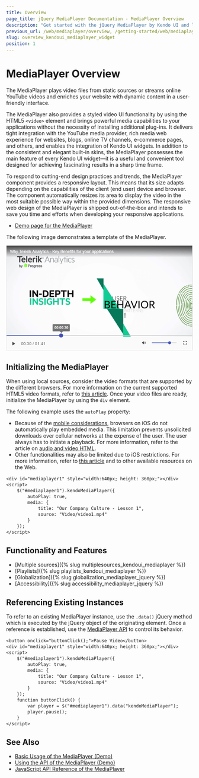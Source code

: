 ```yaml
---
title: Overview
page_title: jQuery MediaPlayer Documentation - MediaPlayer Overview
description: "Get started with the jQuery MediaPlayer by Kendo UI and learn how to create, initialize, and enable the widget."
previous_url: /web/mediaplayer/overview, /getting-started/web/mediaplayer/overview
slug: overview_kendoui_mediaplayer_widget
position: 1
---
```


# MediaPlayer Overview

The MediaPlayer plays video files from static sources or streams online YouTube videos and enriches your website with dynamic content in a user-friendly interface.

The MediaPlayer also provides a styled video UI functionality by using the HTML5 `<video>` element and brings powerful media capabilities to your applications without the necessity of installing additional plug-ins. It delivers tight integration with the YouTube media provider, rich media web experience for websites, blogs, online TV channels, e-commerce pages, and others, and enables the integration of Kendo UI widgets. In addition to the consistent and elegant built-in skins, the MediaPlayer possesses the main feature of every Kendo UI widget&mdash;it is a useful and convenient tool designed for achieving fascinating results in a sharp time frame.

To respond to cutting-end design practices and trends, the MediaPlayer component provides a responsive layout. This means that its size adapts depending on the capabilities of the client (end user) device and browser. The component automatically resizes its area to display the video in the most suitable possible way within the provided dimensions. The responsive web design of the MediaPlayer is shipped out-of-the-box and intends to save you time and efforts when developing your responsive applications.

* [Demo page for the MediaPlayer](https://demos.telerik.com/kendo-ui/mediaplayer/index)

The following image demonstrates a template of the MediaPlayer.

![Kendo UI for jQuery Template of the MediaPlayer](images/mediaplayer-overview1.png)

## Initializing the MediaPlayer

When using local sources, consider the video formats that are supported by the different browsers. For more information on the current supported HTML5 video formats, refer to [this article](http://www.w3schools.com/html/html5_video.asp). Once your video files are ready, initialize the MediaPlayer by using the `div` element.

The following example uses the `autoPlay` property:
* Because of the [mobile considerations](https://developers.google.com/youtube/iframe_api_reference#Mobile_considerations), browsers on iOS do not automatically play embedded media. This limitation prevents unsolicited downloads over cellular networks at the expense of the user. The user always has to initiate a playback. For more information, refer to the article on [audio and video HTML](https://developer.apple.com/library/safari/documentation/AudioVideo/Conceptual/Using_HTML5_Audio_Video/AudioandVideoTagBasics/AudioandVideoTagBasics.html).
* Other functionalities may also be limited due to iOS restrictions. For more information, refer to [this article](http://blog.millermedeiros.com/unsolved-html5-video-issues-on-ios/) and to other available resources on the Web.

```dojo
<div id="mediaplayer1" style="width:640px; height: 360px;"></div>
<script>
    $("#mediaplayer1").kendoMediaPlayer({
        autoPlay: true,
        media: {
            title: "Our Company Culture - Lesson 1",
            source: "Video/video1.mp4"
        }
    });
</script>
```

## Functionality and Features

* [Multiple sources]({% slug multiplesources_kendoui_mediaplayer %})
* [Playlists]({% slug playlists_kendoui_mediaplayer %})
* [Globalization]({% slug globalization_mediaplayer_jquery %})
* [Accessibility]({% slug accessibility_mediaplayer_jquery %})

## Referencing Existing Instances

To refer to an existing MediaPlayer instance, use the `.data()` jQuery method which is executed by the jQuery object of the originating element. Once a reference is established, use the [MediaPlayer API](/api/javascript/ui/mediaplayer#methods) to control its behavior.

```dojo
<button onclick="buttonClick();">Pause Video</button>
<div id="mediaplayer1" style="width:640px; height: 360px;"></div>
<script>
    $("#mediaplayer1").kendoMediaPlayer({
        autoPlay: true,
        media: {
            title: "Our Company Culture - Lesson 1",
            source: "Video/video1.mp4"
        }
    });
    function buttonClick() {
        var player = $("#mediaplayer1").data("kendoMediaPlayer");
        player.pause();
    }
</script>
```

## See Also

* [Basic Usage of the MediaPlayer (Demo)](https://demos.telerik.com/kendo-ui/mediaplayer/index)
* [Using the API of the MediaPlayer (Demo)](https://demos.telerik.com/kendo-ui/mediaplayer/api)
* [JavaScript API Reference of the MediaPlayer](/api/javascript/ui/mediaplayer)
